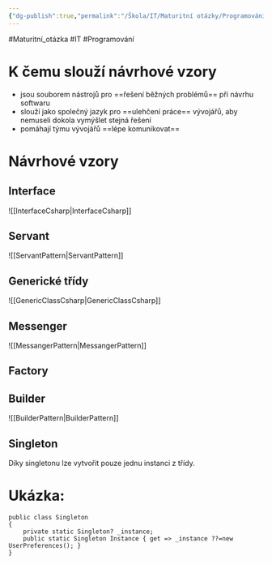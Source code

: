 ```yaml
---
{"dg-publish":true,"permalink":"/Škola/IT/Maturitní otázky/Programování/Návrhové vzory/","created":"2023-12-19T09:15:02.441+01:00","updated":"2024-03-25T16:15:09.431+01:00"}
---
```


#Maturitní_otázka #IT #Programování 
# K čemu slouží návrhové vzory
- jsou souborem nástrojů pro ==řešení běžných problémů== při návrhu softwaru
- slouží jako společný jazyk pro ==ulehčení práce== vývojářů, aby nemuseli dokola vymýšlet stejná řešení
- pomáhají týmu vývojářů ==lépe komunikovat==
# Návrhové vzory
## Interface
![[InterfaceCsharp\|InterfaceCsharp]]
## Servant
![[ServantPattern\|ServantPattern]]
## Generické třídy
![[GenericClassCsharp\|GenericClassCsharp]]
## Messenger
![[MessangerPattern\|MessangerPattern]]
## Factory

<div class="transclusion internal-embed is-loaded"><div class="markdown-embed">





</div></div>

## Builder
![[BuilderPattern\|BuilderPattern]]
## Singleton

<div class="transclusion internal-embed is-loaded"><div class="markdown-embed">




Díky singletonu lze vytvořit pouze jednu instanci z třídy.
# Ukázka:
```CSharp
public class Singleton  
{  
    private static Singleton? _instance;  
    public static Singleton Instance { get => _instance ??=new UserPreferences(); }  
}
```

</div></div>
